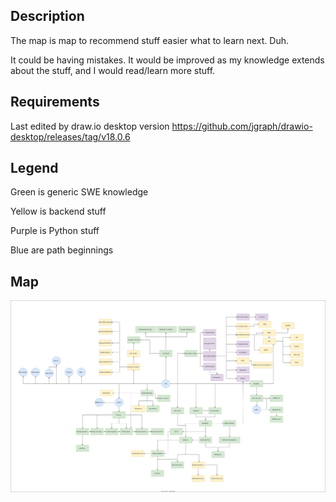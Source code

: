 ## Description

The map is map to recommend stuff easier what to learn next. Duh.

It could be having mistakes. It would be improved as my knowledge extends about the stuff, and I would read/learn more stuff.

## Requirements

Last edited by draw.io desktop version https://github.com/jgraph/drawio-desktop/releases/tag/v18.0.6

## Legend

Green is generic SWE knowledge

Yellow is backend stuff

Purple is Python stuff

Blue are path beginnings

## Map

![](swe_backend.drawio.svg)
